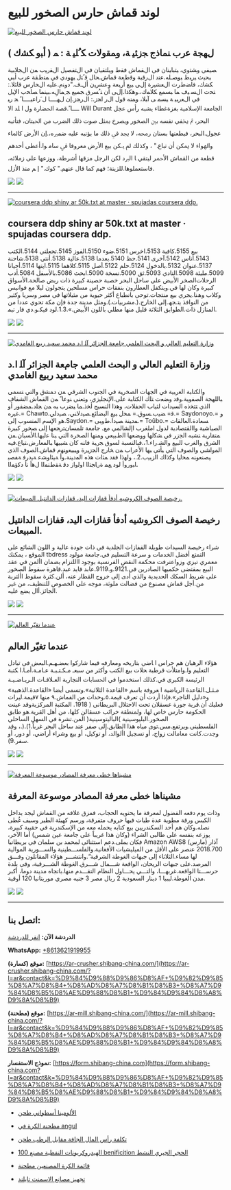 # لوند قماش حارس الصخور للبيع

<a href="https://swt.shibang-china.com/?l=ar&img&k=%D9%84%D9%88%D9%86%D8%AF+%D9%82%D9%85%D8%A7%D8%B4+%D8%AD%D8%A7%D8%B1%D8%B3+%D8%A7%D9%84%D8%B5%D8%AE%D9%88%D8%B1+%D9%84%D9%84%D8%A8%D9%8A%D8%B9" target="_blank">![لوند قماش حارس الصخور للبيع](http://static.shibang-china.com/all-800x300/443.jpg)</a>

## ( ﺃﺒﻭ ﻜﺸﻙ ) ﻝﻬﺠﺔ ﻋﺭﺏ ﻨﻤﺎﺫﺝ ﺠﺯﺌﻴ ﺔ، ﻭﻤﻘﻭﻻﺕ ﻜﹸﻠﻴ ﺔ : ﻤ
ﺼﻴﻔﻲ ﻭﺸﺘﻭﻱ، ﻴﺘﺒﺎﻴﻨﺎﻥ ﻓﻲ ﺍﻝﻘﻤﺎﺵ ﻓﻘﻁ ﻭﻴﻠﺘﻘﻴﺎﻥ ﻓﻲ ﺍﻝﺘﻔﺼﻴل ﺍﻝﻘﺭﻴﺏ ﻤﻥ ﺍﻝﺠﻼﺒﻴﺔ ﺒﺤﻴﺙ ﻴﺭﺒﻁ ﺒﻭﺼـﻠﻪ.ﻋﻨﺩ ﺍﻝﺭﻗﺒﺔ ﻭﻗﻁﻌﺔ ﻗﻤﺎﺵ.ﺤﺎل ﻗﹸﺘل ﻴﻬﻭﺩﻱ ﻓﻲ ﻤﻨﻁﻘﺔ ﻋﺭﺏ ﺃﺒﻲ ﻜﺸﻙ، ﻓﺎﻀﻁﺭﺕ ﺍﻝﻌﺸﻴﺭﺓ ﺇﻝﻰ ﺒﻴﻊ ﺃﺭﺒﻌﺔ ﻭﻋﺸﺭﻴﻥ ﺃﻝـﻑ.&quot;ﺩﻭﻨﻡ.ﻋﻠﻴﻪ ﺍﻝﺤﺎﺭﺱ ﻗﺎﺌﻼ.: ﺘﺤﺕ ﺍﻝﺴ ﻴﻑ ﻤﺎ ﺒﺴﻤﻊ ﻜﻼﻤﻙ،.ﻭﻫﻜﺫﺍ.ﺇﻝﻰ ﺃﻥ ﺘﹸﺴﺭﻕ ﺠﻤﻴﻊ ﺠﹺﻤﺎﻝِﻪ.ﺒﻴﻨﻤﺎ ﺼﺎﺤﺏ ﺍﻹﺒل ﻓﻲ ﺍﻝﻌﺭﺒﻴ ﺔ ﻴﺴﻤ ﻰ ﺁﺒﻼ، ﻭﻤﻨﻪ ﻗﻭل ﺍﻝﺭ ﺍﺠﺯ.: ﺍﻝﺭﺠﺯ.ﺇﻥ ﻝﻬــــﺎ ﻝﹶﺭﺍﻋﻴــــﺎﹰ ﺠ ﺭﻴ ــــﺎﹰ.ﻗﺼﺔ ﺍﳊﻀﺎﺭﺓ ﻭﻝ ﺍ ﻠﺪ ﺍﻻ Will Durant الجامعة الإسلامية بغزةﻏﻄﺎﺀ ﻳﺸﺒﻪ ﺭﺃﺱ ﻋﺠﻞ ﺍﻟﺒﺤﺮ، ﰒ ﳜﻔﻲ ﻧﻔﺴﻪ ﺑﲔ ﺍﻟﺼﺨﻮﺭ ﻭﻳﺼﺮﺥ ﲟﺜﻞ ﺻﻮﺕ ﺫﻟﻚ ﺍﻟﻀﺮﺏ ﻣﻦ ﺍﳊﻴﺘﺎﻥ، ﻓﺘﺄﺗﻴﻪ ﻋﺠﻮﻝ.ﺍﻟﺒﺤﺮ، ﻓﻴﻄﻌﻨﻬﺎ ﺑﺴﻨﺎﻥ ﺭﳏﻪ، ﻻ ﳚﺪ ﰲ ﺫﻟﻚ ﻣﺎ ﻳﺆﻧﺒﻪ ﻋﻠﻴﻪ ﺿﻤﲑﻩ،.ﺇﻥ ﺍﻷﺭﺽ ﻛﺎﳌﺎﺀ ﻭﺍﳍﻮﺍﺀ ﻻ ﳝﻜﻦ ﺃﻥ ﺗﺒﺎﻉ.&quot; ، ﻭﻛﺬﻟﻚ ﱂ ﻳ.ﻜﻦ ﺑﻴﻊ ﺍﻷﺭﺽ ﻣﻌﺮﻭﻓﺎ ﰲ ﺳﺎﻣ ﻮﺍ.ﺃﻋﻄﻰ ﺃﺣﺪﻫﻢ ﻗﻄﻌﺔ ﻣﻦ ﺍﻟﻘﻤﺎﺵ ﺍﻷﲪﺮ ﻟﻴﺘﻘﻲ ﺎ ﺍﻟﱪﺩ ﻟﻜﻦ ﺍﻟﺮﺟﻞ ﻣﺰﻗﻬﺎ ﺃﺷﺮﻃﺔ، ﻭﻭﺯﻋﻬﺎ ﻋﻠﻰ ﺯﻣﻼﺋﻪ، ﻓﺎﺳﺘﻌﻤﻠﻮﻫﺎ.ﻟﻠﺰﻳﻨﺔ؛ ﻓﻬﻢ ﻛﻤﺎ ﻗﺎﻝ ﻋﻨﻬﻢ.&quot; ﻛﻮﻙ.&quot; ﺇ ﻢ ﻣﻨﺬ ﺍﻷﺯﻝ.


<a href="https://whatsapp.shibangsoft.com/WhatsApp.php" target="_blank" title="WhatsApp">![](http://static.shibang-china.com/icon/whatsapp.png)</a> <a href="https://swt.shibang-china.com/?l=ar&icon&k=%D9%84%D9%88%D9%86%D8%AF+%D9%82%D9%85%D8%A7%D8%B4+%D8%AD%D8%A7%D8%B1%D8%B3+%D8%A7%D9%84%D8%B5%D8%AE%D9%88%D8%B1+%D9%84%D9%84%D8%A8%D9%8A%D8%B9" target="_blank">![](http://static.shibang-china.com/icon/chat-ar.png)</a>

---

<a href="https://swt.shibang-china.com/?l=ar&img&k=%D9%84%D9%88%D9%86%D8%AF+%D9%82%D9%85%D8%A7%D8%B4+%D8%AD%D8%A7%D8%B1%D8%B3+%D8%A7%D9%84%D8%B5%D8%AE%D9%88%D8%B1+%D9%84%D9%84%D8%A8%D9%8A%D8%B9" target="_blank">![coursera ddp shiny ar 50k.txt at master · spujadas coursera ddp.](http://static.shibang-china.com/all-800x300/619.jpg)</a>

## coursera ddp shiny ar 50k.txt at master · spujadas coursera ddp.
بيع 5155.كافية 5153.اخرس 5151.ضوء 5150.الفوز 5145.تجعلني 5144.الكتب 5143.أناس 5142.آخرى 5141.حظ 5140.بعدما 5138.عالية 5138.أنتى 5138.شاحنة 5137.عنوان 5132.بالدخول 5124.حلم 5122.أصل 5115.كلاهما 5115.ايتها 5114.أحيانا 5099.مليئة 5098.النادي 5093.ثق 5090.نسخة 5090.ابحث 5086.بالأسفل 5084.ﺃﺩﺏ ﺍﻟﺮﺣﻼﺕاﻟﺼﺨﺮ اﻷﺑﯿﺾ ﻋﻠﻰ ﺳﺎﺣﻞ اﻟﺒﺤﺮ ﺧﺼﺒﺔ ﺣﺼﯿﻨﺔ ﻛﺒﯿﺮة ذات رﺑﺾ ﺻﺎﻟﺤﺔ.اﻷﺳﻮاق ﻛﺒﯿﺮة وﻛﺎن ﻟﮭﺎ ﻓﻲ.وﯾﺘﻜﻔﻞ اﻟﻌﻄﺎرون ﺑﻨﻔﻘﺎت ﺣﺮاس ﻣﺴﻠﺤﯿﻦ ﯾﺘﺠﻮﻟﻮن ﻟﯿﻼ ﻣﻊ ﻓﻮاﻧﯿﺲ وﻛﻼب وھﻨﺎ.ﯾﺠﺮي ﺑﯿﻊ ﻣﻨﺘﺠﺎت.ﺗﻮﺣﻲ ﺑﺎﻧﻄﺒﺎع أﻛﺜﺮ ﺣﯿﻮﯾﺔ ﻣﻦ ﻣﺜﯿﻼﺗﮭﺎ ﻓﻲ ﻣﺼﺮ وﺳﺮﯾﺎ وﻛﺜﯿﺮ ﻣﻦ اﻟﻨﻮاﻓﺬ ﯾﺘ.ﺠﮫ.إﻟﻰ اﻟﺨﺎرج.(.ﻣﺸﺮﺑﯿﺎت.).وﻣﺜﻞ ﻣﺪﯾﻨﺔ ﺟﺪة ﻓﺈن ﻣﻜﺔ ﺗﺤﻮي ﻋﺪدا ﻣﻦ اﻟﻤﻨﺎزل ذات.اﻟﻄﻮاﺑﻖ اﻟﺜﻼﺛﺔ ﻗﻠﯿﻞ ﻣﻨﮭﺎ ﻣﻄﻠﻲ ﺑﺎﻟﻠﻮن اﻷﺑﯿﺾ.».1.3.ﻟﻮد ﻓﯿﻜ.ﻮ.دي ﻓﺎر ﺗﯿﻤ.


<a href="https://whatsapp.shibangsoft.com/WhatsApp.php" target="_blank" title="WhatsApp">![](http://static.shibang-china.com/icon/whatsapp.png)</a> <a href="https://swt.shibang-china.com/?l=ar&icon&k=%D9%84%D9%88%D9%86%D8%AF+%D9%82%D9%85%D8%A7%D8%B4+%D8%AD%D8%A7%D8%B1%D8%B3+%D8%A7%D9%84%D8%B5%D8%AE%D9%88%D8%B1+%D9%84%D9%84%D8%A8%D9%8A%D8%B9" target="_blank">![](http://static.shibang-china.com/icon/chat-ar.png)</a>

---

<a href="https://swt.shibang-china.com/?l=ar&img&k=%D9%84%D9%88%D9%86%D8%AF+%D9%82%D9%85%D8%A7%D8%B4+%D8%AD%D8%A7%D8%B1%D8%B3+%D8%A7%D9%84%D8%B5%D8%AE%D9%88%D8%B1+%D9%84%D9%84%D8%A8%D9%8A%D8%B9" target="_blank">![وزارة اﻟﺘﻌﻠﻴﻢ اﻟﻌﺎﻟﻲ و اﻟﺒﺤﺚ اﻟﻌﻠﻤﻲ ﺟﺎﻡﻌﺔ اﻟﺠﺰاﺋﺮ آﻠ ا.د محمد سعيد ربيع الغامدي](http://static.shibang-china.com/all-800x300/1465.jpg)</a>

## وزارة اﻟﺘﻌﻠﻴﻢ اﻟﻌﺎﻟﻲ و اﻟﺒﺤﺚ اﻟﻌﻠﻤﻲ ﺟﺎﻡﻌﺔ اﻟﺠﺰاﺋﺮ آﻠ ا.د محمد سعيد ربيع الغامدي
ﻭﺍﻟﻜﺘﺎﺒﺔ ﺍﻟﻌﺭﺒﻴﺔ ﻓﻲ ﺍﻟﺠﻬﺎﺕ ﺍﻟﺼﺨﺭﻴﺔ ﻓﻲ ﺍﻟﺠﻨﻭﺏ ﺍﻟﺸﺭﻗﻲ ﻤﻥ ﺩﻤﺸﻕ ﻭﺍﻟﺘﻲ ﺘﺴﻤﻰ ﺒﺎﻟﻠﻬﺠﺔ ﺍﻟﺼﻔﻭﻴﺔ.ﻭﻗﺩ ﻭﻀﻌﺕ ﺘﻠﻙ ﺍﻟﻜﺘﺎﺒﺔ ﻋﻠﻰ.ﺍﻹﻨﺠﻠﻴﺯﻱ، ﻭﺘﻌﻨﻲ ﻨﻭﻋﺎﹰ ﻤﻥ ﺍﻟﻘﻤﺎﺵ ﺍﻟﺸﻔﺎﻑ ﺍﻟﺫﻱ ﺘﺘﺨﺫﻩ ﺍﻟﺴﻴﺩﺍﺕ ﻟﺜﻴﺎﺏ ﺍﻟﺤﻔﻼﺕ، ﻭﻫﺫﺍ ﺍﻟﻨﺴﻴﺞ ﺃﺨﺫ.ﻤﺎ ﻴﻀﺭﺏ ﺒﻪ ﻤﻥ ﺠﻠﺩ.ﻤﻀﻔﻭﺭ ﺃﻭ ﻏﻴﺭﻩ.= Chawto.ﻗ= ﻀﻴﺏ.ﺴﻭﻕ.= ﻤﺤل ﺒﻴﻊ ﺍﻟﺒﻀﺎﺌﻊ.ﺼﻴﺩﻻﻨﻲ، ﺼﻴﺩﻟﻲ.= Saydonoyo.ﻭ = ﻫﻭ ﺍﻹﺴﻡ ﺍﻟﻤﻨﺴﻭﺏ ﺇﻟﻰ.Saydon.= ﻤﺩﻴﻨﺔ ﺼﻴﺩﺍ.ﻁﻭﺒﻰ.= Toûbo.= ﺴﻌﺎﺩﺓ.العالقات الصياشية واالقتصادية لدول املغرب اإلشالمي مع. جامعة تلمسانﺘرﺠﻌﻬﺎ إﻟﯽ ﺼﺨور ﮐﺒﻴرة ﻤﺘﻘﺎرﺒﺔ ﺘﺸﺒﻪ اﻟﺠزر ﻓﻲ ﺸﮐﻟﻬﺎ ووﻀﻌﻬﺎ اﻟطﺒﻴﻌﻲ وﻤﻨﻬﺎ اﻟﺼﺨرة اﻟﺘﻲ ﺒﻨﺎ ﻋﻟﻴﻬﺎ.اﻷﺴﺒﺎن.ﻤن اﻟﺸرق واﻟﻐرب ﻟﻟﺒﻴﻊ واﻟﺸ.راء.1،.ﻓﺒﺎﻟﻨﺴﺒﺔ ﻟﺴوق ﺠرﺒﺔ ﻓﺎﻨﻪ ﮐﺎن ﺸﺒﻴﻬﺎ ﺒﺎﻟﻤﻌﺎرض،ﺘﺒﺎع.ﻓﻴﻪ اﻟﻤواﺸﻲ واﻟﺼوف اﻟﺘﻲ ﻴﺄﺘﻲ ﺒﻬﺎ اﻷﻋراب ﻤن ﺨﺎرج اﻟﺠزﻴرة وﻴﺒﻴﻌوﻨﻬم ﻗﻤﺎش.اﻟﺼوف اﻟذي ﻴﺼﻨﻌوﻨﻪ ﻤﺤﻟﻴﺎ وﮐذﻟك اﻟزﺒﻴب.2.، وﻟﻬذا ﻓﻘد ﻤﺜﻟت ﻫذه اﻟﻤدﻴﻨﺔ.وأ ﺔﻴﺌاوﺸﻋ ﺔﻴدرﻓ ﺔﻔﺼﺒ ﺎﺒوروأ لود ﻊﻤ ةرﺎﺠﺘﻟا اوﻟواز دﻗ ﺔﻘطﻨﻤﻟا لﻫأ نأ دﮐؤﻤﻟا.


<a href="https://whatsapp.shibangsoft.com/WhatsApp.php" target="_blank" title="WhatsApp">![](http://static.shibang-china.com/icon/whatsapp.png)</a> <a href="https://swt.shibang-china.com/?l=ar&icon&k=%D9%84%D9%88%D9%86%D8%AF+%D9%82%D9%85%D8%A7%D8%B4+%D8%AD%D8%A7%D8%B1%D8%B3+%D8%A7%D9%84%D8%B5%D8%AE%D9%88%D8%B1+%D9%84%D9%84%D8%A8%D9%8A%D8%B9" target="_blank">![](http://static.shibang-china.com/icon/chat-ar.png)</a>

---

<a href="https://swt.shibang-china.com/?l=ar&img&k=%D9%84%D9%88%D9%86%D8%AF+%D9%82%D9%85%D8%A7%D8%B4+%D8%AD%D8%A7%D8%B1%D8%B3+%D8%A7%D9%84%D8%B5%D8%AE%D9%88%D8%B1+%D9%84%D9%84%D8%A8%D9%8A%D8%B9" target="_blank">![رخيصة الصوف الكروشيه أدفأ قفازات اليد، قفازات الدانتيل المبيعات.](http://static.shibang-china.com/all-800x300/1001.jpg)</a>

## رخيصة الصوف الكروشيه أدفأ قفازات اليد، قفازات الدانتيل المبيعات.
شراء رخيصة السيدات طويلة القفازات الجلدية في ذات جودة عالية و اللون الشائع على الموقع ، يمكنك tbdress التمتع أفضل الخدمات و سرعة التسليم في.جامعة مولود معمري تيزي وزواعترفت محكمة النقض الفرنسية بوجود االلتزام بضمان األمن في عقد البيع بمقتضى حكميها الصادرين في.9121.و.9119.عابد فايد عبد.قاهرة سقوط الصخور على شريط السكك الحديدية والذي أدى إلى خروج القطار عنه، ألن.كثرة سقوط األتربة من.أجل قماش مصنوع من فضالت ملوثة، موجه على الخصوص للتنظيف، من غير الجائز.أال يضع عليه.


<a href="https://whatsapp.shibangsoft.com/WhatsApp.php" target="_blank" title="WhatsApp">![](http://static.shibang-china.com/icon/whatsapp.png)</a> <a href="https://swt.shibang-china.com/?l=ar&icon&k=%D9%84%D9%88%D9%86%D8%AF+%D9%82%D9%85%D8%A7%D8%B4+%D8%AD%D8%A7%D8%B1%D8%B3+%D8%A7%D9%84%D8%B5%D8%AE%D9%88%D8%B1+%D9%84%D9%84%D8%A8%D9%8A%D8%B9" target="_blank">![](http://static.shibang-china.com/icon/chat-ar.png)</a>

---

<a href="https://swt.shibang-china.com/?l=ar&img&k=%D9%84%D9%88%D9%86%D8%AF+%D9%82%D9%85%D8%A7%D8%B4+%D8%AD%D8%A7%D8%B1%D8%B3+%D8%A7%D9%84%D8%B5%D8%AE%D9%88%D8%B1+%D9%84%D9%84%D8%A8%D9%8A%D8%B9" target="_blank">![عندما تغيّر العالم](http://static.shibang-china.com/all-800x300/236.jpg)</a>

## عندما تغيّر العالم
ﻫﺆﻻء اﻟﺮﻫﺒﺎن ﻫﻢ ﺣﺮاس ا ﺎﺿﻲ ﺑﺘﺎرﻳﺨﻪ وﻣﻌﺎرﻓﻪ ﻓﻴﻤﺎ ﺷﺎرﻛﻮا ﺑﻌﻀـﻬـﻢ.اﻟﺒﻌﺾ ﻓﻲ ﺗﺒﺎدل اﻟﺘﻌﻠﻴﻢ وا.واﻣﺘﻸت ﻗﺮﻃﺒﺔ ﺤﻼت ﺑﻴﻊ اﻟﻜﺘﺐ وأﻛﺜﺮ ﻣﻦ ﺳﺒﻌـ ﻣـﻜـﺘـﺒـﺔ ﻋـﺎﻣـﺔ.أﻣـﺎ.ا ﻜﺘﺒﺔ اﻟﺮﺋﻴﺴﺔ اﻟﻜﺒﺮى ﻓﻲ.ﻛﺬﻟﻚ اﺳﺘﺨﺪﻣﻮا ﻓﻲ اﳊﺴﺎﺑﺎت اﻟﺘﺠﺎرﻳﺔ اﻟﻌـﻼﻗـﺎت اﻟـﺮﻳـﺎﺿـﻴـﺔ ﻣـﺜـﻞ.اﻟﻘﺎﻋﺪة اﻟﺮﻳﺎﺿﻴﺔ ا ﻌﺮوﻓﺔ ﺑﺎﺳﻢ «اﻟﻘﺎﻋﺪة اﻟﺜﻼﺛﻴﺔ».وﺗﺴﻤﻰ أﻳﻀﺎ «اﻟﻘﺎﻋﺪة.اﻟﺬﻫﺒﻴﺔ» و«دﻟﻴﻞ اﻟﺘﺎﺟﺮ».ﻓﺈذا أردت أن ﺗﻌﺮف ﻗﻴﻤﺔ.٥.وﺣﺪات ﻣﻦ اﻟﻘﻤﺎش.٩ ﻣﻨﻬﺎ ٧ﻗﻴﻤﺔ.ﻟﻴﺮات ﻓﻌﻠﻴﻚ أن.قرية جورة عسقلان تحت الاحتلال البريطاني ( 1918. المكتبة المركزيةوقد عينت الحكومة حارس خاص لها، ولمنطقة خرائب عسقالن كلها، من أهل القرية.هو طابق الصخور.البليوسينية )الباليتوسينية( المن.تشرة في السهل الساحلي الفلسطيني.ويرتفع.مس.توى مياه هذا الطابق.إلى صفر عند ساحل البحر غرباً.1).(.، وقد وجدت.كانت معامالت زواج، أو تسجيل األوالد، أو توكيل، أو بيع وشراء أراضي، أو دور، أو سفر.9).


<a href="https://whatsapp.shibangsoft.com/WhatsApp.php" target="_blank" title="WhatsApp">![](http://static.shibang-china.com/icon/whatsapp.png)</a> <a href="https://swt.shibang-china.com/?l=ar&icon&k=%D9%84%D9%88%D9%86%D8%AF+%D9%82%D9%85%D8%A7%D8%B4+%D8%AD%D8%A7%D8%B1%D8%B3+%D8%A7%D9%84%D8%B5%D8%AE%D9%88%D8%B1+%D9%84%D9%84%D8%A8%D9%8A%D8%B9" target="_blank">![](http://static.shibang-china.com/icon/chat-ar.png)</a>

---

<a href="https://swt.shibang-china.com/?l=ar&img&k=%D9%84%D9%88%D9%86%D8%AF+%D9%82%D9%85%D8%A7%D8%B4+%D8%AD%D8%A7%D8%B1%D8%B3+%D8%A7%D9%84%D8%B5%D8%AE%D9%88%D8%B1+%D9%84%D9%84%D8%A8%D9%8A%D8%B9" target="_blank">![مشيناها خطى معرفة المصادر موسوعة المعرفة](http://static.shibang-china.com/all-800x300/789.jpg)</a>

## مشيناها خطى معرفة المصادر موسوعة المعرفة
وذات يوم دفعه الفضول لمعرفة ما يحتويه الحجاب، فمزق غلافه من القماش ليجد بداخل الكيس ورقة مطوية عدة طيات فيها حروف متفرقة، ورسم كهيئة الطير وسيف غُطى نصله.وكان هم أحد السكندريين بيع كتابه يحمله معه من الإسكندرية فى حقيبة كبيرة، يوزعه بنفسه على طالبى الشراء (وكان هذا غريباً على جامعة عين شمس) أما الآخر، فكان يملى.دﻋﻢ اﺳﺘﺜﻨﺎﺋﻲ ﻟﻤﺤﻤﺪ ﺑﻦ ﺳﻠﻤﺎن ﻓﻲ ﺑﺮﻳﻄﺎﻧﻴﺎ Amazon AWS8 آذار (مارس) 2018.700 ﻋﻨﺼﺮ ﻋﻠﻰ اﻷﻗﻞ ﻣﻦ اﻟﻤﻴﻠﻴﺸﻴﺎت اﻷﻓﻐﺎﻧﻴﺔ.واﻟﻔﻠﺴـــﻄﻴﻨﻴﺔ واﻟﺴـــﻮرﻳﺔ اﻟﻤﻮاﻟﻴﺔ ﻟﻬﺎ ﻣﺴﺎء.اﻟﺜﻼﺛﺎء إﻟﻰ ﺟﺒﻬﺎت اﻟﻐﻮﻃﺔ اﻟﺸﺮﻗﻴﺔ“.واﻧﺘﺸـــﺮ ﻫﺆﻻء اﻟﻤﻘﺎﺗﻠﻮن وﻓـــﻖ اﻟﻤﺮﺻﺪ.ﻋﻠﻰ ﺟﺒﻬﺎت اﻟﺮﻳﺤﺎن، اﻟﻮاﻗﻌﺔ ﺷـــﻤﺎل ﺷـــﺮق.اﻟﻐﻮﻃﺔ اﻟﺸـــﺮﻗﻴﺔ، وﻓﻲ ﺑﻠﺪة ﺣﺮﺳـــﺘﺎ اﻟﻮاﻗﻌﺔ.ﻏﺮﺑﻬـــﺎ، واﻟﺘـــﻲ ﻳﺤـــﺎول اﻟﻨﻈﺎم اﻟﺘﻘـــﺪم ﻣﻨﻬﺎ.ﺑﺎﺗﺠﺎه ﻣﺪﻳﻨﺔ دوﻣﺎ، أﻛﺒﺮ ﻣﺪن اﻟﻐﻮﻃﺔ.ﻟﻴﺒﻴﺎ 1 دﻳﻨﺎر اﻟﺴﻌﻮدﻳﺔ 2 رﻳﺎل ﻣﺼﺮ 3 ﺟﻨﻴﻪ ﻣﺼﺮي ﻣﻮرﻳﺘﺎﻧﻴﺎ 120 أوﻗﻴﺔ.


<a href="https://whatsapp.shibangsoft.com/WhatsApp.php" target="_blank" title="WhatsApp">![](http://static.shibang-china.com/icon/whatsapp.png)</a> <a href="https://swt.shibang-china.com/?l=ar&icon&k=%D9%84%D9%88%D9%86%D8%AF+%D9%82%D9%85%D8%A7%D8%B4+%D8%AD%D8%A7%D8%B1%D8%B3+%D8%A7%D9%84%D8%B5%D8%AE%D9%88%D8%B1+%D9%84%D9%84%D8%A8%D9%8A%D8%B9" target="_blank">![](http://static.shibang-china.com/icon/chat-ar.png)</a>

---
## اتصل بنا:

**الدردشة الآن:** [انقر للدردشة](https://swt.shibang-china.com?l=ar&contact&k=%D9%84%D9%88%D9%86%D8%AF+%D9%82%D9%85%D8%A7%D8%B4+%D8%AD%D8%A7%D8%B1%D8%B3+%D8%A7%D9%84%D8%B5%D8%AE%D9%88%D8%B1+%D9%84%D9%84%D8%A8%D9%8A%D8%B9)

**WhatsApp:**  [+8613621919955](https://whatsapp.shibangsoft.com/WhatsApp.php)

**موقع (كسارة):** [https://ar-crusher.shibang-china.com/](https://ar-crusher.shibang-china.com/?l=ar&contact&k=%D9%84%D9%88%D9%86%D8%AF+%D9%82%D9%85%D8%A7%D8%B4+%D8%AD%D8%A7%D8%B1%D8%B3+%D8%A7%D9%84%D8%B5%D8%AE%D9%88%D8%B1+%D9%84%D9%84%D8%A8%D9%8A%D8%B9)

**موقع (مطحنة):** [https://ar-mill.shibang-china.com/](https://ar-mill.shibang-china.com/?l=ar&contact&k=%D9%84%D9%88%D9%86%D8%AF+%D9%82%D9%85%D8%A7%D8%B4+%D8%AD%D8%A7%D8%B1%D8%B3+%D8%A7%D9%84%D8%B5%D8%AE%D9%88%D8%B1+%D9%84%D9%84%D8%A8%D9%8A%D8%B9)

**نموذج الاستفسار:** [https://form.shibang-china.com](https://form.shibang-china.com?l=ar&contact&k=%D9%84%D9%88%D9%86%D8%AF+%D9%82%D9%85%D8%A7%D8%B4+%D8%AD%D8%A7%D8%B1%D8%B3+%D8%A7%D9%84%D8%B5%D8%AE%D9%88%D8%B1+%D9%84%D9%84%D8%A8%D9%8A%D8%B9)

* [الألومينا أسطواني طحن](../26/%D8%A7%D9%84%D8%A3%D9%84%D9%88%D9%85%D9%8A%D9%86%D8%A7%20%D8%A3%D8%B3%D8%B7%D9%88%D8%A7%D9%86%D9%8A%20%D8%B7%D8%AD%D9%86.md)

* [مطحنة الكرة في angul](../29/%D9%85%D8%B7%D8%AD%D9%86%D8%A9%20%D8%A7%D9%84%D9%83%D8%B1%D8%A9%20%D9%81%D9%8A%20angul.md)

* [تكلفة رأس المال الجافة مقابل الرطب طحن](../27/%D8%AA%D9%83%D9%84%D9%81%D8%A9%20%D8%B1%D8%A3%D8%B3%20%D8%A7%D9%84%D9%85%D8%A7%D9%84%20%D8%A7%D9%84%D8%AC%D8%A7%D9%81%D8%A9%20%D9%85%D9%82%D8%A7%D8%A8%D9%84%20%D8%A7%D9%84%D8%B1%D8%B7%D8%A8%20%D8%B7%D8%AD%D9%86.md)

* [100 الهيدروكربونات النفطية مصنع benificition الحجر الجيري النشط](../29/100%20%D8%A7%D9%84%D9%87%D9%8A%D8%AF%D8%B1%D9%88%D9%83%D8%B1%D8%A8%D9%88%D9%86%D8%A7%D8%AA%20%D8%A7%D9%84%D9%86%D9%81%D8%B7%D9%8A%D8%A9%20%D9%85%D8%B5%D9%86%D8%B9%20benificition%20%D8%A7%D9%84%D8%AD%D8%AC%D8%B1%20%D8%A7%D9%84%D8%AC%D9%8A%D8%B1%D9%8A%20%D8%A7%D9%84%D9%86%D8%B4%D8%B7.md)

* [قائمة الكرة المصنعين مطحنة](../28/%D9%82%D8%A7%D8%A6%D9%85%D8%A9%20%D8%A7%D9%84%D9%83%D8%B1%D8%A9%20%D8%A7%D9%84%D9%85%D8%B5%D9%86%D8%B9%D9%8A%D9%86%20%D9%85%D8%B7%D8%AD%D9%86%D8%A9.md)

* [تجهيز مصانع الاسمنت تايلند](../30/%D8%AA%D8%AC%D9%87%D9%8A%D8%B2%20%D9%85%D8%B5%D8%A7%D9%86%D8%B9%20%D8%A7%D9%84%D8%A7%D8%B3%D9%85%D9%86%D8%AA%20%D8%AA%D8%A7%D9%8A%D9%84%D9%86%D8%AF.md)